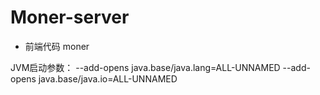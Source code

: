 # Moner-server
+ 前端代码 moner

JVM启动参数：
--add-opens java.base/java.lang=ALL-UNNAMED --add-opens java.base/java.io=ALL-UNNAMED